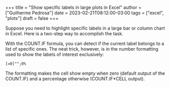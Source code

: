 +++
title = "Show specific labels in large plots in Excel"
author = ["Guilherme Pedrosa"]
date = 2023-02-21T08:12:00-03:00
tags = ["excel", "plots"]
draft = false
+++

Suppose you need to highlight specific labels in a large bar or column chart in Excel. Here is a two-step way to accomplish the task.

With the COUNT.IF formula, you can detect if the current label belongs to a list of specific ones. The neat trick, however, is in the number formatting used to show the labels of interest exclusively:

```nil
[=0]"";0%
```

The formatting makes the cell show empty when zero (default output of the COUNT.IF) and a percentage otherwise (COUNT.IF\*CELL output).
